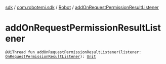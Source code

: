 [sdk](../../index.md) / [com.robotemi.sdk](../index.md) / [Robot](index.md) / [addOnRequestPermissionResultListener](./add-on-request-permission-result-listener.md)

# addOnRequestPermissionResultListener

`@UiThread fun addOnRequestPermissionResultListener(listener: `[`OnRequestPermissionResultListener`](../../com.robotemi.sdk.permission/-on-request-permission-result-listener/index.md)`): `[`Unit`](https://kotlinlang.org/api/latest/jvm/stdlib/kotlin/-unit/index.html)